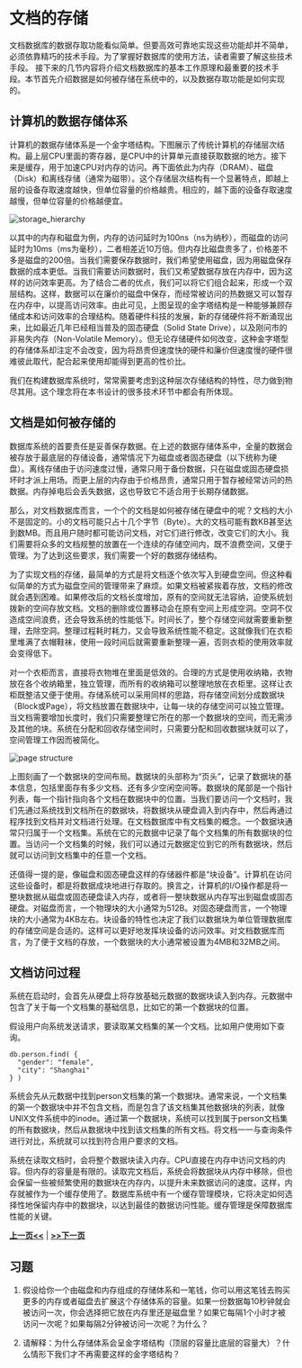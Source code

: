 # 文档的存储

文档数据库的数据存取功能看似简单。但要高效可靠地实现这些功能却并不简单，必须依靠精巧的技术手段。为了掌握好数据库的使用方法，读者需要了解这些技术手段。
接下来的几节内容将介绍文档数据库的基本工作原理和最重要的技术手段。本节首先介绍数据是如何被存储在系统中的，以及数据存取功能是如何实现的。

## 计算机的数据存储体系

计算机的数据存储体系是一个金字塔结构。下图展示了传统计算机的存储层次结构。最上层CPU里面的寄存器，是CPU中的计算单元直接获取数据的地方。接下来是缓存，用于加速CPU对内存的访问。再下面依此为内存（DRAM）、磁盘（Disk）和离线存储（通常为磁带）。这个存储层次结构有一个显著特点，即越上层的设备存取速度越快，但单位容量的价格越贵。相应的，越下面的设备存取速度越慢，但单位容量的价格越便宜。

![storage_hierarchy](https://i.pinimg.com/originals/55/71/33/55713334e2109df8fdf635edf511ad23.png)

以其中的内存和磁盘为例，内存的访问延时为100ns（ns为纳秒），而磁盘的访问延时为10ms（ms为毫秒），二者相差近10万倍。但内存比磁盘贵多了，价格差不多是磁盘的200倍。当我们需要保存数据时，我们希望使用磁盘，因为用磁盘保存数据的成本更低。当我们需要访问数据时，我们又希望数据存放在内存中，因为这样的访问效率更高。为了结合二者的优点，我们可以将它们组合起来，形成一个双层结构。这样，数据可以在廉价的磁盘中保存，而经常被访问的热数据又可以暂存在内存中，以提高访问效率。由此可见，上图呈现的金字塔结构是一种能够兼顾存储成本和访问效率的合理结构。随着硬件科技的发展，新的存储硬件将不断涌现出来，比如最近几年已经相当普及的固态硬盘（Solid State Drive），以及刚问市的非易失内存（Non-Volatile Memory）。但无论存储硬件如何改变，这种金字塔型的存储体系却注定不会改变，因为将昂贵但速度快的硬件和廉价但速度慢的硬件很难彼此取代，配合起来使用却能得到更高的性价比。

我们在构建数据库系统时，常常需要考虑到这种层次存储结构的特性，尽力做到物尽其用。这个理念将在本书设计的很多技术环节中都会有所体现。

## 文档是如何被存储的

数据库系统的首要责任是妥善保存数据。在上述的数据存储体系中，全量的数据会被存放于最底层的存储设备，通常情况下为磁盘或者固态硬盘（以下统称为硬盘）。离线存储由于访问速度过慢，通常只用于备份数据，只在磁盘或固态硬盘损坏时才派上用场。而更上层的内存由于价格昂贵，通常只用于暂存被经常访问的热数据。内存掉电后会丢失数据，这也导致它不适合用于长期存储数据。

那么，对文档数据库而言，一个个的文档是如何被存储在硬盘中的呢？文档的大小不是固定的。小的文档可能只占十几个字节（Byte）。大的文档可能有数KB甚至达到数MB。而且用户随时都可能访问文档，对它们进行修改，改变它们的大小。我们需要将众多的文档规整的放置在一个连续的存储空间内，既不浪费空间，又便于管理。为了达到这些要求，我们需要一个好的数据存储结构。

为了实现文档的存储，最简单的方式是将文档逐个依次写入到硬盘空间。但这种看似简单的方式为磁盘空间的管理带来了麻烦。如果文档被紧挨着存放，文档的修改就会遇到困难。如果修改后的文档长度增加，原有的空间就无法容纳，迫使系统划拨新的空间存放文档。文档的删除或位置移动会在原有空间上形成空洞。空洞不仅造成空间浪费，还会导致系统的性能低下。时间长了，整个存储空间就需要重新整理，去除空洞。整理过程耗时耗力，又会导致系统性能不稳定。这就像我们在衣柜里堆满了衣帽鞋袜，使用一段时间后就需要重新整理一遍，否则衣柜的使用效率就会变得低下。

对一个衣柜而言，直接将衣物堆在里面是低效的。合理的方式是使用收纳箱，衣物放在各个收纳箱里，独立管理，而所有的收纳箱可以整理地放在衣柜里。这样让衣柜既整洁又便于使用。存储系统可以采用同样的思路，将存储空间划分成数据块（Block或Page），将文档放置在数据块中，让每一块的存储空间可以独立管理。当文档需要增加长度时，我们只需要整理它所在的那一个数据块的空间，而无需涉及其他的块。系统在分配和回收存储空间时，只需要分配和回收数据块就可以了，空间管理工作因而被简化。

![page structure](http://sqlbak.com/academy/wp-content/uploads/2015/11/Page-structure.png)

上图刻画了一个数据块的空间布局。数据块的头部称为“页头”，记录了数据块的基本信息，包括里面存有多少文档、还有多少空闲空间等。数据块的尾部是一个指针列表，每一个指针指向各个文档在数据块中的位置。当我们要访问一个文档时，我们先通过系统找到文档所在的数据块，将数据块从硬盘调入到内存中，然后再通过程序找到文档并对文档进行处理。在文档数据库中有文档集的概念。一个数据块通常只归属于一个文档集。系统在它的元数据中记录了每个文档集的所有数据块的位置。当访问一个文档集的时候，我们可以通过元数据定位到它的所有数据块，然后就可以访问到文档集中的任意一个文档。

还值得一提的是，像磁盘和固态硬盘这样的存储器件都是“块设备”。计算机在访问这些设备时，都是将数据成块地进行存取的。换言之，计算机的I/O操作都是将一整块数据从磁盘或固态硬盘读入内存，或者将一整块数据从内存写出到磁盘或固态硬盘。对磁盘而言，一个物理块的大小通常为512B。对固态硬盘而言，一个物理块的大小通常为4KB左右。块设备的特性也决定了我们以数据块为单位管理数据库的存储空间是合适的。这样可以更好地发挥块设备的访问效率。对文档数据库而言，为了便于文档的存放，一个数据块的大小通常被设置为4MB和32MB之间。

## 文档访问过程

系统在启动时，会首先从硬盘上将存放基础元数据的数据块读入到内存。元数据中包含了关于每一个文档集的基础信息，比如它的第一个数据块的位置。

假设用户向系统发送请求，要读取某文档集的某一个文档。比如用户使用如下查询。

```bson
db.person.find( {
  "gender": "female",
  "city": "Shanghai"
} )
```

系统会先从元数据中找到person文档集的第一个数据块。通常来说，一个文档集的第一个数据块中并不包含文档，而是包含了该文档集其他数据块的列表，就像UNIX文件系统中的inode。通过第一个数据块，系统可以找到属于person文档集的所有数据块，然后从数据块中找到该文档集的所有文档。将文档一一与查询条件进行对比，系统就可以找到符合用户要求的文档。

系统在读取文档时，会将整个数据块读入内存。CPU直接在内存中访问文档的内容。但内存的容量是有限的。读取完文档后，系统会将数据块从内存中移除，但也会保留一些被频繁使用的数据块在内存内，以提升未来数据访问的速度。这样，内存就被作为一个缓存使用了。数据库系统中有一个缓存管理模块，它将决定如何选择性地保留内存中的数据块，以达到最佳的数据访问性能。缓存管理是保障数据库性能的关键。


[**上一页<<**](chapter2.3.md) | [**>>下一页**](chapter2.5.md)

## 习题

1. 假设给你一个由磁盘和内存组成的存储体系和一笔钱，你可以用这笔钱去购买更多的内存或者磁盘去扩展这个存储体系的容量。如果一份数据每10秒钟就会被访问一次，你会选择把它放在内存里还是磁盘里？如果它每隔1个小时才被访问一次呢？如果每隔2分钟被访问一次呢？为什么？

2. 请解释：为什么存储体系会呈金字塔结构（顶层的容量比底层的容量大）？什么情形下我们才不再需要这样的金字塔结构？

